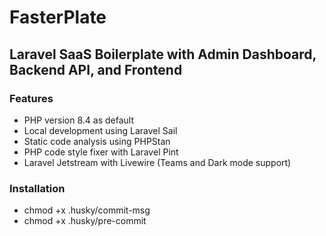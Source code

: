# FasterPlate
##  Laravel SaaS Boilerplate with Admin Dashboard, Backend API, and Frontend 

### Features
- PHP version 8.4 as default
- Local development using Laravel Sail
- Static code analysis using PHPStan
- PHP code style fixer with Laravel Pint
- Laravel Jetstream with Livewire (Teams and Dark mode support)

### Installation
- chmod +x .husky/commit-msg
- chmod +x .husky/pre-commit
